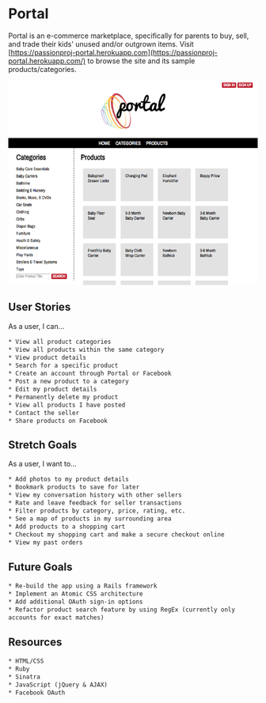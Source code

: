 # Portal
Portal is an e-commerce marketplace, specifically for parents to buy, sell, and trade their kids' unused and/or outgrown items. Visit [https://passionproj-portal.herokuapp.com](https://passionproj-portal.herokuapp.com/) to browse the site and its sample products/categories.

![portal](/images/portal.png)

## User Stories
As a user, I can...
```
* View all product categories
* View all products within the same category
* View product details
* Search for a specific product
* Create an account through Portal or Facebook
* Post a new product to a category
* Edit my product details
* Permanently delete my product
* View all products I have posted
* Contact the seller
* Share products on Facebook
```

## Stretch Goals
As a user, I want to...
```
* Add photos to my product details
* Bookmark products to save for later
* View my conversation history with other sellers
* Rate and leave feedback for seller transactions
* Filter products by category, price, rating, etc.
* See a map of products in my surrounding area
* Add products to a shopping cart
* Checkout my shopping cart and make a secure checkout online
* View my past orders
```

## Future Goals
```
* Re-build the app using a Rails framework
* Implement an Atomic CSS architecture
* Add additional OAuth sign-in options
* Refactor product search feature by using RegEx (currently only accounts for exact matches)
```

## Resources
```
* HTML/CSS
* Ruby
* Sinatra
* JavaScript (jQuery & AJAX)
* Facebook OAuth
```
